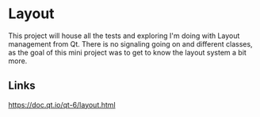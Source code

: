 # Layout
This project will house all the tests and exploring I'm doing with Layout management from Qt.
There is no signaling going on and different classes, as the goal of this mini project was to get to know the layout system a bit more.

## Links
https://doc.qt.io/qt-6/layout.html

